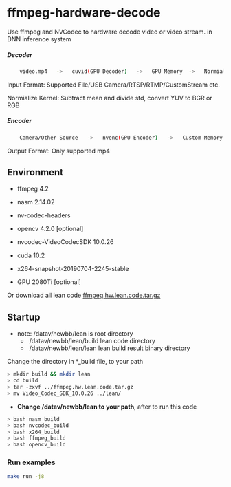 # ffmpeg-hardware-decode
Use ffmpeg and NVCodec to hardware decode video or video stream.   in DNN inference system



##### Decoder

```bash		
	video.mp4   ->   cuvid(GPU Decoder)   ->   GPU Memory  ->   Normialize Cuda Kernel   ->   float*  Channel  based   ->   DNN Inference
```



Input Format:  			  Supported File/USB Camera/RTSP/RTMP/CustomStream etc.

Normialize Kernel:   	Subtract mean and divide std, convert YUV to BGR or RGB



##### Encoder

```bash
	Camera/Other Source   ->   nvenc(GPU Encoder)   ->   Custom Memory Stream/File
```



Output Format:   		Only supported mp4



## Environment

* ffmpeg 4.2
* nasm 2.14.02
* nv-codec-headers
* opencv 4.2.0 [optional]

* nvcodec-VideoCodecSDK 10.0.26
* cuda 10.2
* x264-snapshot-20190704-2245-stable
* GPU 2080Ti [optional]

Or download all lean code [ffmpeg.hw.lean.code.tar.gz](http://zifuture.com:1000/fs/16.std/ffmpeg.hw.lean.code.tar.gz) 





## Startup

* note:   /datav/newbb/lean       					is root directory
  * ​     /datav/newbb/lean/build         	   lean code directory
  * ​     /datav/newbb/lean/lean                 lean build result binary directory

Change the directory in *_build file, to your path

```bash
> mkdir build && mkdir lean
> cd build
> tar -zxvf ../ffmpeg.hw.lean.code.tar.gz
> mv Video_Codec_SDK_10.0.26 ../lean/
```



* **Change  /datav/newbb/lean  to your path**, after to run this code

```bash
> bash nasm_build
> bash nvcodec_build
> bash x264_build
> bash ffmpeg_build
> bash opencv_build
```



### Run examples

```bash
make run -j8
```

